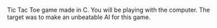 Tic Tac Toe game made in C.
You will be playing with the computer.
The target was to make an unbeatable AI for this game.
